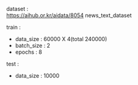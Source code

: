 dataset :  
https://aihub.or.kr/aidata/8054
news_text_dataset


train :
- data_size : 60000 X 4(total 240000)
- batch_size : 2
- epochs : 8


test :
- data_size : 10000
